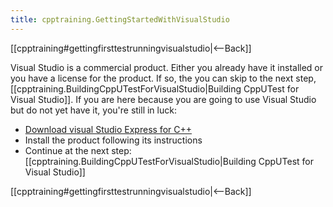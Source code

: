 ```yaml
---
title: cpptraining.GettingStartedWithVisualStudio
---
```

[[cpptraining#gettingfirsttestrunningvisualstudio|<--Back]]

Visual Studio is a commercial product. Either you already have it installed or you have a license for the product. If so, the you can skip to the next step, [[cpptraining.BuildingCppUTestForVisualStudio|Building CppUTest for Visual Studio]]. If you are here because you are going to use Visual Studio but do not yet have it, you're still in luck:

* [Download visual Studio Express for C++](http://www.microsoft.com/visualstudio/en-us/products/2010-editions/visual-cpp-express)
* Install the product following its instructions
* Continue at the next step: [[cpptraining.BuildingCppUTestForVisualStudio|Building CppUTest for Visual Studio]]

[[cpptraining#gettingfirsttestrunningvisualstudio|<--Back]]